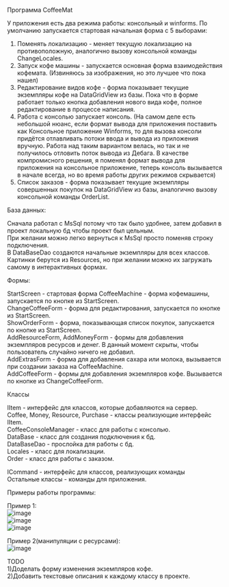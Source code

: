 Программа CoffeeMat

У приложения есть два режима работы: консольный и winforms.
По умолчанию запускается стартовая начальная форма с 5 выборами:
1) Поменять локализацию - меняет текущую локализацию на противоположную,
   аналогично вызову консольной команды ChangeLocales. <br />
2) Запуск кофе машины - запускается основная форма взаимодействия кофемата.
   (Извиняюсь за изображения, но это лучшее что пока нашел) <br />
3) Редактирование видов кофе - форма показывает текущие экземпляры кофе на DataGridView из базы.
   Пока что в форме работает только кнопка добавления нового вида кофе, полное редактирование в процессе написания. <br />
4) Работа с консолью запускает консоль. (На самом деле есть небольшой нюанс, если формат вывода для приложения поставить
   как Консольное приложение Winforms, то для вызова консоли придётся отлавливать потоки ввода и вывода из приложения
   вручную. Работа над таким вариантом велась, но так и не получилось отловить поток вывода из Дебага. В качестве компромисного
   решения, я поменял формат вывода для приложения на консольное приложение, теперь консоль вызывается в начале всегда, но во время
   работы других режимов скрывается) <br />
5) Список заказов - форма показывает текущие экземпляры совершенных покупок на DataGridView из базы,
   аналогично вызову консольной команды OrderList. <br />

База данных:<br />

Сначала работал с MsSql потому что так было удобнее, затем добавил в проект локальную бд чтобы проект был цельным. <br />
При желании можно легко вернуться к MsSql просто поменяв строку подключения.<br />
В DataBaseDao создаются начальные экземпляры для всех классов. <br />
Картинки берутся из Resources, но при желании можно их загружать самому в интерактивных формах.<br />

Формы:<br />

StartScreen - стартовая форма
CoffeeMachine - форма кофемашины, запускается по кнопке из StartScreen.<br />
ChangeCoffeeForm - форма для редактирования, запускается по кнопке из StartScreen.<br />
ShowOrderForm - форма, показывающая список покупок, запускается по кнопке из StartScreen.<br />
AddResourceForm, AddMoneyForm - формы для добавления экземпляров ресурсов и денег. В данный момент скрыты,
чтобы пользователь случайно ничего не добавил. <br />
AddExtrasForm - форма для добавления сахара или молока, вызывается при создании заказа на CoffeeMachine.<br />
AddCoffeeForm - формы для добавления экземпляров кофе. Вызывается по кнопке из ChangeCoffeeForm.<br />

Классы<br />

IItem - интерфейс для классов, которые добавляются на сервер.<br />
Coffee, Money, Resource, Purchase - классы реализующие интерфейс IItem.<br />
CoffeeConsoleManager - класс для работы с консолью.<br />
DataBase - класс для создания подключения к бд.<br />
DataBaseDao - прослойка для работы с бд.<br />
Locales - класс для локализации.<br />
Order - класс для работы с заказом.<br />

ICommand - интерфейс для классов, реализующих команды<br />
Остальные классы - команды для приложения.<br />

Примеры работы программы:

Пример 1: <br />
![image](https://github.com/user-attachments/assets/3f14286b-d096-4a82-8d6f-feaa53c4087b) <br />
![image](https://github.com/user-attachments/assets/9a74983e-f313-46bc-a61d-894a56a7c791) <br />
![image](https://github.com/user-attachments/assets/053034f0-4bcb-4535-8b35-a698d040aa06) <br />

Пример 2(манипуляции с ресурсами): <br />
![image](https://github.com/user-attachments/assets/6b653f85-1830-4763-bb4d-731365122fda) <br />


TODO<br />
1)Доделать форму изменения экземпляров кофе.<br />
2)Добавить текстовые описания к каждому классу в проекте.<br />
